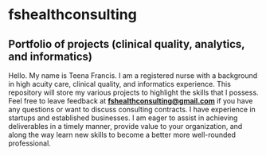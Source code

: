 # fshealthconsulting
## Portfolio of projects (clinical quality, analytics, and informatics)

Hello. My name is Teena Francis. I am a registered nurse with a background in high acuity care, clinical quality, and informatics experience. This repository will store my various projects to highlight the skills that I possess. Feel free to leave feedback at **fshealthconsulting@gmail.com** if you have any questions or want to discuss consulting contracts. I have experience in startups and established businesses. I am eager to assist in achieving deliverables in a timely manner, provide value to your organization, and along the way learn new skills to become a better more well-rounded professional.



